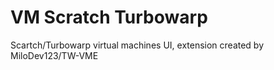 # VM Scratch Turbowarp
Scartch/Turbowarp virtual machines UI, extension created by MiloDev123/TW-VME

